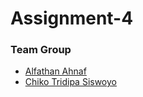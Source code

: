 # Assignment-4
### Team Group
- [Alfathan Ahnaf](https://github.com/Alfathan107)
- [Chiko Tridipa Siswoyo](https://github.com/ChikoTridipa)
